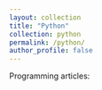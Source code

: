 ```yaml
---
layout: collection
title: "Python"
collection: python
permalink: /python/
author_profile: false
---
```


Programming articles:
